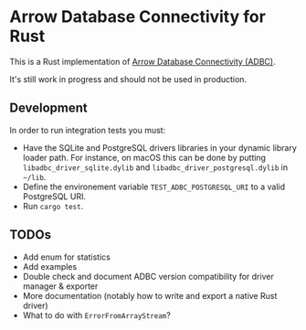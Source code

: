 # Arrow Database Connectivity for Rust

This is a Rust implementation of [Arrow Database Connectivity (ADBC)](https://arrow.apache.org/adbc).

It's still work in progress and should not be used in production.

## Development

In order to run integration tests you must:

- Have the SQLite and PostgreSQL drivers libraries in your dynamic library loader path. For instance, on macOS this can be done by putting `libadbc_driver_sqlite.dylib` and `libadbc_driver_postgresql.dylib` in `~/lib`.
- Define the environement variable `TEST_ADBC_POSTGRESQL_URI` to a valid PostgreSQL URI.
- Run `cargo test`.

## TODOs

- Add enum for statistics
- Add examples
- Double check and document ADBC version compatibility for driver manager & exporter
- More documentation (notably how to write and export a native Rust driver)
- What to do with `ErrorFromArrayStream`?
